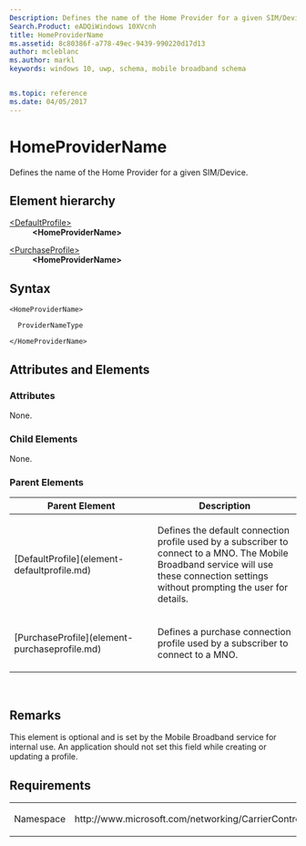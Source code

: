 ```yaml
---
Description: Defines the name of the Home Provider for a given SIM/Device.
Search.Product: eADQiWindows 10XVcnh
title: HomeProviderName
ms.assetid: 8c80386f-a778-49ec-9439-990220d17d13
author: mcleblanc
ms.author: markl
keywords: windows 10, uwp, schema, mobile broadband schema


ms.topic: reference
ms.date: 04/05/2017
---
```


# HomeProviderName


Defines the name of the Home Provider for a given SIM/Device.

## Element hierarchy

<dl>
<dt><a href="element-defaultprofile.md">&lt;DefaultProfile&gt;</a></dt>
<dd><b>&lt;HomeProviderName&gt;</b></dd>
</dl>
<dl>
<dt><a href="element-purchaseprofile.md">&lt;PurchaseProfile&gt;</a></dt>
<dd><b>&lt;HomeProviderName&gt;</b></dd>
</dl>

## Syntax

``` syntax
<HomeProviderName>

  ProviderNameType

</HomeProviderName>
```

## Attributes and Elements


### Attributes

None.

### Child Elements

None.

### Parent Elements

<table>
<colgroup>
<col width="50%" />
<col width="50%" />
</colgroup>
<thead>
<tr class="header">
<th>Parent Element</th>
<th>Description</th>
</tr>
</thead>
<tbody>
<tr class="odd">
<td>[DefaultProfile](element-defaultprofile.md)</td>
<td><p>Defines the default connection profile used by a subscriber to connect to a MNO. The Mobile Broadband service will use these connection settings without prompting the user for details.</p></td>
</tr>
<tr class="even">
<td>[PurchaseProfile](element-purchaseprofile.md)</td>
<td><p>Defines a purchase connection profile used by a subscriber to connect to a MNO.</p></td>
</tr>
</tbody>
</table>

 

## Remarks

This element is optional and is set by the Mobile Broadband service for internal use. An application should not set this field while creating or updating a profile.

## Requirements

<table>
<colgroup>
<col width="50%" />
<col width="50%" />
</colgroup>
<tbody>
<tr class="odd">
<td><p>Namespace</p></td>
<td><p>http://www.microsoft.com/networking/CarrierControl/WWAN/v1</p></td>
</tr>
</tbody>
</table>

 

 



